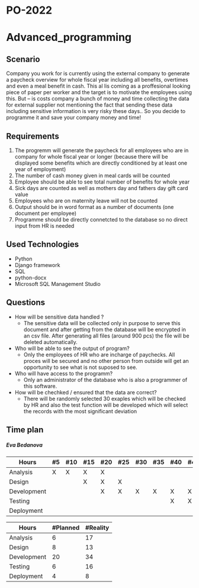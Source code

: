 # PO-2022
# Advanced_programming
## Scenario
Company you work for is currently using the external company to generate a paycheck overview for whole fiscal year including all benefits, overtimes and even a meal benefit in cash. This al lis coming as a proffesional looking piece of paper per worker and the target is to motivate the employees using this. But – is costs company a bunch of money and time collecting the data for external supplier not mentioning the fact that sending these data including sensitive information is very risky these days.. So you decide to programme it and save your company money and time!


## Requirements
1. The progremm will generate the paycheck for all employees who are in company for whole fiscal year or longer (because there will be displayed some benefits which are directly conditioned by at least one year of employment)
2. The number of cash money given in meal cards will be counted
3. Employee should be able to see total number of benefits for whole year
5. Sick days are counted as well as mothers day and fathers day gift card value
6. Employees who are on maternity leave will not be counted
7. Output should be in word format as a number of documents (one document per employee)
8. Programme should be directly connetcted to the database so no direct input from HR is needed 


## Used Technologies
- Python
- Django framework
- SQL
- python-docx
- Microsoft SQL Management Studio


## Questions
- How will be sensitive data handled ? 
  - The sensitive data will be collected only in purpose to serve this document and after getting from the database will be encrypted in an csv file. After generating all files (around 900 pcs) the file will be deleted automatically. 
- Who will be able to see the output of program? 
  - Only the employees of HR who are incharge of paychecks. All proces will be secured and no other person from outside will get an opportunity to see what is not suposed to see. 
- Who will have access to the programm?
  - Only an administrator of the database who is also a programmer of this software. 
- How will be chechked / ensured that the data are correct?
  - There will be randomly selected 30 exaples which will be checked by HR and also the test function will be developed which will select the records with the most significant deviation


## Time plan
##### Eva Bedanova

Hours | #5 | #10 | #15 | #20 | #25 | #30 | #35 | #40 | #45 | #50 | #55 | #60
--- | --- | --- | --- |--- |--- |--- |--- |--- |--- |--- |--- |---
Analysis | X | X | X | X |   |   |   |   |   |   |   |  
Design |   |   | X | X | X |   |   |   |   |   |   |  
Development |   |   |   | X | X | X | X | X | X | X |   |  
Testing |   |   |   |   |   |   |   | X | X | X | X | X |  
Deployment |   |   |   |   |   |   |   |   |   |   | X | X |   


Hours | #Planned | #Reality 
--- | --- | --- 
Analysis | 6 | 17 
Design | 8 | 13 
Development | 20 | 34 
Testing | 6 | 16 
Deployment | 4 | 8 



